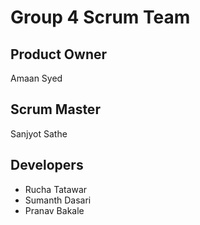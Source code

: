 # Group 4 Scrum Team
## Product Owner
Amaan Syed
## Scrum Master
Sanjyot Sathe
## Developers
- Rucha Tatawar
- Sumanth Dasari
- Pranav Bakale
